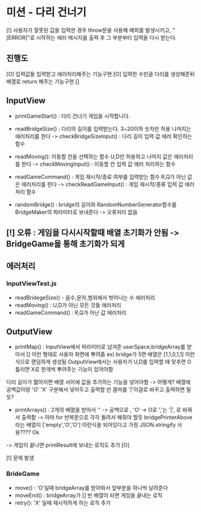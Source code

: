 # 미션 - 다리 건너기
[!] 사용자가 잘못된 값을 입력한 경우 throw문을 사용해 예외를 발생시키고, "[ERROR]"로 시작하는 에러 메시지를 출력 후 그 부분부터 입력을 다시 받는다.

## 진행도
[O] 입력값들 입력받고 에러처리해주는 기능구현
[O] 입력한 수만큼 다리를 생성해준뒤 배열로 return 해주는 기능구현
[] 

## InputView
- printGameStart() : 다리 건너기 게임을 시작합니다.
- readBridgeSize() : 다리의 길이를 입력받는다. 3~20이하 숫자만 허용 나머지는 에러처리를 한다
-> checkBridgeSizeInput() : 다리 길이 입력 값 에러 확인하는 함수

- readMoving(): 이동할 칸을 선택하는 함수 U,D만 허용하고 나머지 값은 에러처리를 한다
-> checkMovingInput() : 이동할 칸 입력 값 에러 처리하는 함수

- readGameCommand() : 게임 재시작/종료 여부를 입력받는 함수 R,Q가 아닌 값은 에러처리를 한다
-> checkReadGameInput() : 게임 재시작/종류 입력 값 에러처리 함수

- randomBridge() : bridge의 길이와 RandomNumberGenerator함수를 BridgeMaker의 파라미터로 보내준다
-> 오류처리 없음

[!] 오류 : 게임을 다시시작할때 배열 초기화가 안됨 -> BridgeGame을 통해 초기화가 되게
---

## 에러처리

### InputViewTest.js
- readBridegeSize() - 음수,문자,범위에서 벗어나는 수 에러처리
- readMoving() : U,D가 아닌 모든 것들 에러처리
- readGameCommand() : R,Q가 아닌 값 에러처리

## OutputView
- printMap() : InputView에서 파라미터로 넘겨준 userSpace,bridgeArray를 받아서 [] 이런 형태로 사용자 화면에 뿌려줌
ex) bridge가 5면 배열은 [1,1,0,1,1] 이런식으로 랜덤하게 생성됨 OutputView에서는 사용자가 U,D를 입력할 때 맞추면 O 틀리면 X로 한개씩 뿌려주는 기능이 있어야함

다리 길이가 짧아지면 배열 사이에 값을 추가하는 기능을 넣어야함 -> 어떻게?
배열에 공백값이랑 'O' 'X' 구분해서 넣어두고 출력할 만 콤마를 '|'이걸로 바꾸고 출력하면 될듯?
- printArrays() : 2개의 배열을 받아서 '' -> 공백으로 , 'O' -> O로 ','는 '|', 로 바꿔서 출력함
-> 아마 for 반복문으로 각각 돌려서 해줘야 할듯
bridgePrinterAbove라는 배열이 ['empty','O','O'] 이런식을 되어있다고 가정
JSON.stringify 사용???? Ok

-> 게임이 끝나면 printResult에 보내는 로직도 추가 [O]

[!] 문제 발생


### BrideGame
- move() : 'O'일때 bridgeArray를 받아와서 앞부분을 하나씩 날려준다
- moveEnd() : bridgeArray가 [] 빈 배열이 되면 게임을 끝내는 로직
- retry(): 'X' 일때 재시작하게 하는 로직 추가
